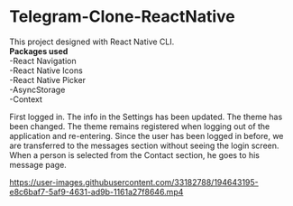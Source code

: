 # Telegram-Clone-ReactNative

This project designed with React Native CLI.<br>
<b>Packages used</b><br>
-React Navigation<br>
-React Native Icons<br>
-React Native Picker<br>
-AsyncStorage<br>
-Context

First logged in. The info in the Settings has been updated. The theme has been changed. The theme remains registered when logging out of the application and re-entering. Since the user has been logged in before, we are transferred to the messages section without seeing the login screen. When a person is selected from the Contact section, he goes to his message page.


https://user-images.githubusercontent.com/33182788/194643195-e8c6baf7-5af9-4631-ad9b-1161a27f8646.mp4

